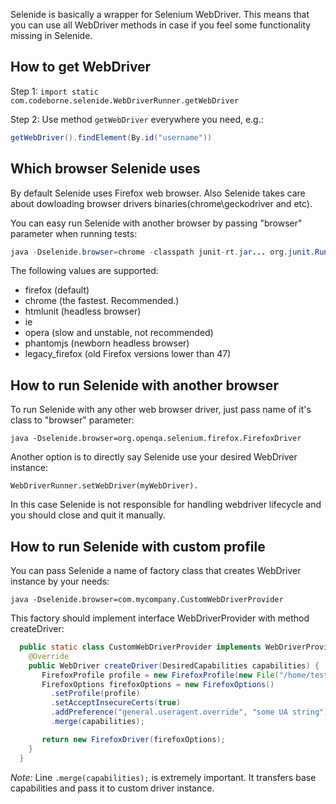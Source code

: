 Selenide is basically a wrapper for Selenium WebDriver. This means that you can use all WebDriver methods in case if you feel some functionality missing in Selenide.

## How to get WebDriver
Step 1:
`import static com.codeborne.selenide.WebDriverRunner.getWebDriver`

Step 2:
Use method `getWebDriver` everywhere you need, e.g.:
```java
getWebDriver().findElement(By.id("username"))
```

## Which browser Selenide uses
By default Selenide uses Firefox web browser. Also Selenide takes care about dowloading browser drivers binaries(chrome\geckodriver and etc).

You can easy run Selenide with another browser by passing "browser" parameter when running tests:
```java
java -Dselenide.browser=chrome -classpath junit-rt.jar... org.junit.Runner...
```

The following values are supported:
* firefox (default)
* chrome (the fastest. Recommended.)
* htmlunit (headless browser)
* ie
* opera (slow and unstable, not recommended)
* phantomjs (newborn headless browser)
* legacy_firefox (old Firefox versions lower than 47)

## How to run Selenide with another browser
To run Selenide with any other web browser driver, just pass name of it's class to "browser" parameter:
```
java -Dselenide.browser=org.openqa.selenium.firefox.FirefoxDriver
```

Another option is to directly say Selenide use your desired WebDriver instance:
```
WebDriverRunner.setWebDriver(myWebDriver).
```
In this case Selenide is not responsible for handling webdriver lifecycle and you should close and quit it manually.

## How to run Selenide with custom profile
You can pass Selenide a name of factory class that creates WebDriver instance by your needs:
```
java -Dselenide.browser=com.mycompany.CustomWebDriverProvider
```

This factory should implement interface WebDriverProvider with method createDriver:
```java
  public static class CustomWebDriverProvider implements WebDriverProvider {
    @Override
    public WebDriver createDriver(DesiredCapabilities capabilities) {
       FirefoxProfile profile = new FirefoxProfile(new File("/home/test/MozzillaProf/"));
       FirefoxOptions firefoxOptions = new FirefoxOptions()
         .setProfile(profile)
         .setAcceptInsecureCerts(true)
         .addPreference("general.useragent.override", "some UA string")
         .merge(capabilities);

       return new FirefoxDriver(firefoxOptions);
    }
  }
```
*Note:* Line `.merge(capabilities);` is extremely important. It transfers base capabilities and pass it to custom driver instance.